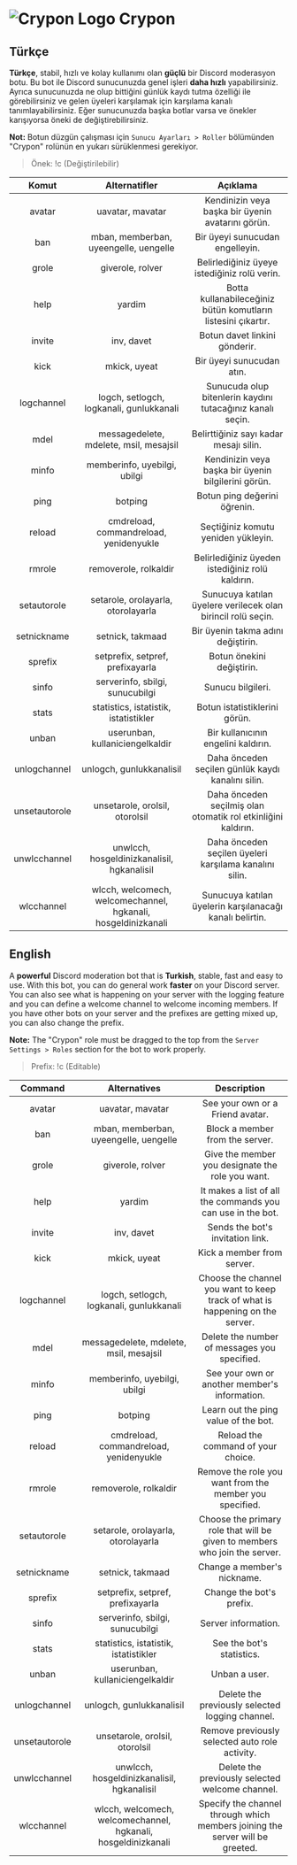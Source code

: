 # ![Crypon Logo](https://imgupload.io/images/2021/03/04/30x30.png) Crypon

## Türkçe

**Türkçe**, stabil, hızlı ve kolay kullanımı olan **güçlü** bir Discord moderasyon botu.
Bu bot ile Discord sunucunuzda genel işleri **daha hızlı** yapabilirsiniz. Ayrıca sunucunuzda ne olup bittiğini günlük kaydı tutma özelliği ile görebilirsiniz ve gelen üyeleri karşılamak için karşılama kanalı tanımlayabilirsiniz.
Eğer sunucunuzda başka botlar varsa ve önekler karışıyorsa öneki de değiştirebilirsiniz.

**Not:** Botun düzgün çalışması için `Sunucu Ayarları > Roller` bölümünden "Crypon" rolünün en yukarı sürüklenmesi gerekiyor.

> Önek: !c (Değiştirilebilir)

| Komut | Alternatifler | Açıklama |
|:-----------:|:----------:|:----------:|
| avatar | uavatar, mavatar | Kendinizin veya başka bir üyenin avatarını görün. |
| ban | mban, memberban, uyeengelle, uengelle	| Bir üyeyi sunucudan engelleyin. |
| grole | giverole, rolver | Belirlediğiniz üyeye istediğiniz rolü verin. |
| help | yardim | Botta kullanabileceğiniz bütün komutların listesini çıkartır. |
| invite | inv, davet	| Botun davet linkini gönderir. |
| kick | mkick, uyeat	| Bir üyeyi sunucudan atın. |
| logchannel | logch, setlogch, logkanali, gunlukkanali	| Sunucuda olup bitenlerin kaydını tutacağınız kanalı seçin. |
| mdel | messagedelete, mdelete, msil, mesajsil	| Belirttiğiniz sayı kadar mesajı silin. |
| minfo | memberinfo, uyebilgi, ubilgi	| Kendinizin veya başka bir üyenin bilgilerini görün. |
| ping | botping | Botun ping değerini öğrenin. |
| reload | cmdreload, commandreload, yenidenyukle	| Seçtiğiniz komutu yeniden yükleyin. |
| rmrole | removerole, rolkaldir | Belirlediğiniz üyeden istediğiniz rolü kaldırın. |
| setautorole | setarole, orolayarla, otorolayarla | Sunucuya katılan üyelere verilecek olan birincil rolü seçin. |
| setnickname | setnick, takmaad | Bir üyenin takma adını değiştirin. |
| sprefix | setprefix, setpref, prefixayarla | Botun önekini değiştirin. |
| sinfo | serverinfo, sbilgi, sunucubilgi | Sunucu bilgileri. |
| stats | statistics, istatistik, istatistikler | Botun istatistiklerini görün. |
| unban | userunban, kullaniciengelkaldir	| Bir kullanıcının engelini kaldırın. |
| unlogchannel | unlogch, gunlukkanalisil	| Daha önceden seçilen günlük kaydı kanalını silin. |
| unsetautorole | unsetarole, orolsil, otorolsil	| Daha önceden seçilmiş olan otomatik rol etkinliğini kaldırın. |
| unwlcchannel | unwlcch, hosgeldinizkanalisil, hgkanalisil	| Daha önceden seçilen üyeleri karşılama kanalını silin. |
| wlcchannel | wlcch, welcomech, welcomechannel, hgkanali, hosgeldinizkanali | Sunucuya katılan üyelerin karşılanacağı kanalı belirtin. |

## English

A **powerful** Discord moderation bot that is **Turkish**, stable, fast and easy to use.
With this bot, you can do general work **faster** on your Discord server. You can also see what is happening on your server with the logging feature and you can define a welcome channel to welcome incoming members.
If you have other bots on your server and the prefixes are getting mixed up, you can also change the prefix.

**Note:** The "Crypon" role must be dragged to the top from the `Server Settings > Roles` section for the bot to work properly.

> Prefix: !c (Editable)

| Command | Alternatives | Description |
|:-----------:|:----------:|:----------:|
| avatar | uavatar, mavatar | See your own or a Friend avatar. |
| ban | mban, memberban, uyeengelle, uengelle	| Block a member from the server. |
| grole | giverole, rolver | Give the member you designate the role you want. |
| help | yardim | It makes a list of all the commands you can use in the bot. |
| invite | inv, davet	| Sends the bot's invitation link. |
| kick | mkick, uyeat	| Kick a member from server. |
| logchannel | logch, setlogch, logkanali, gunlukkanali	| Choose the channel you want to keep track of what is happening on the server. |
| mdel | messagedelete, mdelete, msil, mesajsil	| Delete the number of messages you specified. |
| minfo | memberinfo, uyebilgi, ubilgi	| See your own or another member's information. |
| ping | botping | Learn out the ping value of the bot. |
| reload | cmdreload, commandreload, yenidenyukle	| Reload the command of your choice. |
| rmrole | removerole, rolkaldir | Remove the role you want from the member you specified. |
| setautorole | setarole, orolayarla, otorolayarla | Choose the primary role that will be given to members who join the server. |
| setnickname | setnick, takmaad | Change a member's nickname. |
| sprefix | setprefix, setpref, prefixayarla | Change the bot's prefix. |
| sinfo | serverinfo, sbilgi, sunucubilgi | Server information. |
| stats | statistics, istatistik, istatistikler | See the bot's statistics. |
| unban | userunban, kullaniciengelkaldir	| Unban a user. |
| unlogchannel | unlogch, gunlukkanalisil	| Delete the previously selected logging channel. |
| unsetautorole | unsetarole, orolsil, otorolsil	| Remove previously selected auto role activity. |
| unwlcchannel | unwlcch, hosgeldinizkanalisil, hgkanalisil	| Delete the previously selected welcome channel. |
| wlcchannel | wlcch, welcomech, welcomechannel, hgkanali, hosgeldinizkanali | Specify the channel through which members joining the server will be greeted. |

